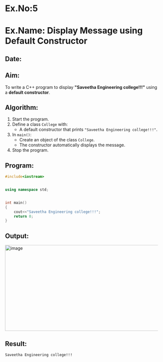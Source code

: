 # Ex.No:5  
# Ex.Name: Display Message using Default Constructor  

## Date:  

## Aim:  
To write a C++ program to display **"Saveetha Engineering college!!!"** using a **default constructor**.  

## Algorithm:  
1. Start the program.  
2. Define a class `College` with:  
   - A default constructor that prints `"Saveetha Engineering college!!!"`.  
3. In `main()`:  
   - Create an object of the class `College`.  
   - The constructor automatically displays the message.  
4. Stop the program.  

## Program:
```cpp
#include<iostream>


using namespace std;


int main()
{
    cout<<"Saveetha Engineering college!!!";
    return 0;
}
```

## Output:
<img width="872" height="283" alt="image" src="https://github.com/user-attachments/assets/fc038bb4-7c55-43c0-9832-e59b43e80cf8" />

## Result:
```
Saveetha Engineering college!!!
```
